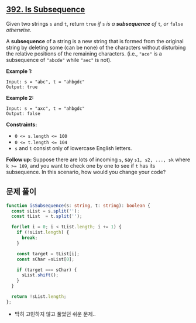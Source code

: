 ## **[392. Is Subsequence](https://leetcode.com/problems/is-subsequence)**

Given two strings `s` and `t`, return `true` *if* `s` *is a **subsequence** of* `t`*, or* `false` *otherwise*.

A **subsequence** of a string is a new string that is formed from the original string by deleting some (can be none) of the characters without disturbing the relative positions of the remaining characters. (i.e., `"ace"` is a subsequence of `"abcde"` while `"aec"` is not).

**Example 1:**

```
Input: s = "abc", t = "ahbgdc"
Output: true

```

**Example 2:**

```
Input: s = "axc", t = "ahbgdc"
Output: false

```

**Constraints:**

- `0 <= s.length <= 100`
- `0 <= t.length <= 104`
- `s` and `t` consist only of lowercase English letters.

**Follow up:** Suppose there are lots of incoming `s`, say `s1, s2, ..., sk` where `k >= 109`, and you want to check one by one to see if `t` has its subsequence. In this scenario, how would you change your code?

## 문제 풀이

```typescript
function isSubsequence(s: string, t: string): boolean {
  const sList = s.split('');
  const tList  = t.split('');

  for(let i = 0; i < tList.length; i += 1) {
    if (!sList.length) {
      break;
    }

    const target = tList[i];
    const sChar =sList[0];

    if (target === sChar) {
      sList.shift();
    }
  }

  return !sList.length;
};
```

- 딱히 고민하지 않고 풀었던 쉬운 문제..